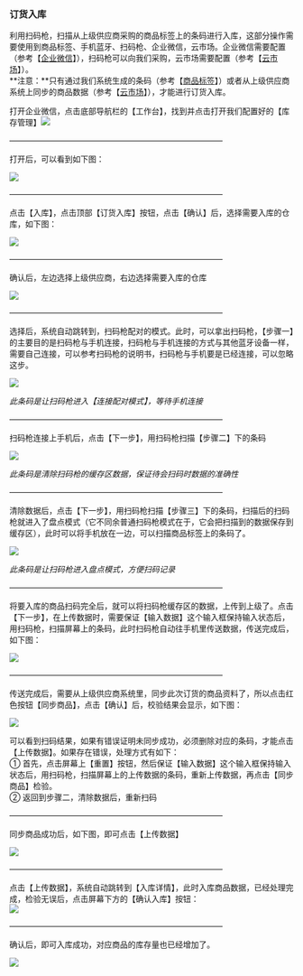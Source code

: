 ### 订货入库

利用扫码枪，扫描从上级供应商采购的商品标签上的条码进行入库，这部分操作需要使用到商品标签、手机蓝牙、扫码枪、企业微信，云市场。企业微信需要配置（参考【[企业微信](/wei-xin-he-qi-ye-wei-xin.md)】），扫码枪可以向我们采购，云市场需要配置（参考【[云市场](/yun-shi-chang.md)】）。  
**注意：**只有通过我们系统生成的条码（参考【[商品标签](/标签/shang-pin-biao-qian.md)】）或者从上级供应商系统上同步的商品数据（参考【[云市场](/yun-shi-chang.md)】），才能进行订货入库。

打开企业微信，点击底部导航栏的【工作台】，找到并点击打开我们配置好的【库存管理】![](/assets/smqrk-1.png)

———————————————————————————

打开后，可以看到如下图：

![](/assets/smqrk-2.png)

———————————————————————————

点击【入库】，点击顶部【订货入库】按钮，点击【确认】后，选择需要入库的仓库，如下图：

![](/assets/dhrk-1.png)

———————————————————————————

确认后，左边选择上级供应商，右边选择需要入库的仓库

![](/assets/dhrk-2.png)

———————————————————————————

选择后，系统自动跳转到，扫码枪配对的模式。此时，可以拿出扫码枪，【步骤一】的主要目的是扫码枪与手机连接，扫码枪与手机连接的方式与其他蓝牙设备一样，需要自己连接，可以参考扫码枪的说明书，扫码枪与手机要是已经连接，可以忽略这步。

![](/assets/dhrk-3.png)

_此条码是让扫码枪进入【连接配对模式】，等待手机连接_

———————————————————————————

扫码枪连接上手机后，点击【下一步】，用扫码枪扫描【步骤二】下的条码

![](/assets/dhrk-4.png)

_此条码是清除扫码枪的缓存区数据，保证待会扫码时数据的准确性_

———————————————————————————

清除数据后，点击【下一步】，用扫码枪扫描【步骤三】下的条码，扫描后的扫码枪就进入了盘点模式（它不同余普通扫码枪模式在于，它会把扫描到的数据保存到缓存区），此时可以将手机放在一边，可以扫描商品标签上的条码了。

![](/assets/dhrk-5.png)

_此条码是让扫码枪进入盘点模式，方便扫码记录_

———————————————————————————

将要入库的商品扫码完全后，就可以将扫码枪缓存区的数据，上传到上级了。点击【下一步】，在上传数据时，需要保证【输入数据】这个输入框保持输入状态后，用扫码枪，扫描屏幕上的条码，此时扫码枪自动往手机里传送数据，传送完成后，如下图：

![](/assets/dhrk-6.png)

———————————————————————————

传送完成后，需要从上级供应商系统里，同步此次订货的商品资料了，所以点击红色按钮【同步商品】，点击【确认】后，校验结果会显示，如下图：

![](/assets/dhrk-7.png)

可以看到扫码结果，如果有错误证明未同步成功，必须删除对应的条码，才能点击【上传数据】。如果存在错误，处理方式有如下：  
① 首先，点击屏幕上【重置】按钮，然后保证【输入数据】这个输入框保持输入状态后，用扫码枪，扫描屏幕上的上传数据的条码，重新上传数据，再点击【同步商品】检验。  
② 返回到步骤二，清除数据后，重新扫码

———————————————————————————

同步商品成功后，如下图，即可点击【上传数据】

![](/assets/dgrk-7.png)

———————————————————————————

点击【上传数据】，系统自动跳转到【入库详情】，此时入库商品数据，已经处理完成，检验无误后，点击屏幕下方的【确认入库】按钮：  
![](/assets/dhrk-8.png)

———————————————————————————

确认后，即可入库成功，对应商品的库存量也已经增加了。

![](/assets/dhrk-9.png)

